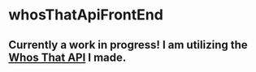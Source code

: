 # whosThatApiFrontEnd

## Currently a work in progress! I am utilizing the [Whos That API](https://github.com/Brandon-Moye/whosThatApi) I made.
